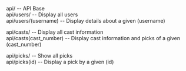 
api/ -- API Base  
api/users/ -- Display all users  
api/users/(username) -- Display details about a given (username)  
  
api/casts/ -- Display all cast information  
api/casts(cast\_number) -- Display cast information and picks of a given (cast\_number)  
  
api/picks/ -- Show all picks  
api/picks(id) -- Display a pick by a given (id)  
